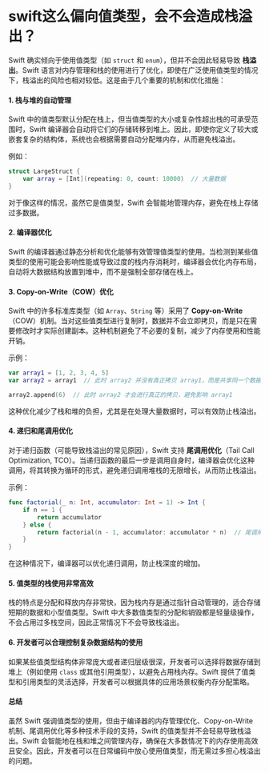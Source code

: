 # swift这么偏向值类型，会不会造成栈溢出？

Swift 确实倾向于使用值类型（如 `struct` 和 `enum`），但并不会因此轻易导致 **栈溢出**。Swift 语言对内存管理和栈的使用进行了优化，即使在广泛使用值类型的情况下，栈溢出的风险也相对较低。这是由于几个重要的机制和优化措施：

#### 1. **栈与堆的自动管理**

Swift 中的值类型默认分配在栈上，但当值类型的大小或复杂性超出栈的可承受范围时，Swift 编译器会自动将它们的存储转移到堆上。因此，即使你定义了较大或嵌套复杂的结构体，系统也会根据需要自动分配堆内存，从而避免栈溢出。

例如：

```swift
struct LargeStruct {
    var array = [Int](repeating: 0, count: 10000)  // 大量数据
}
```

对于像这样的情况，虽然它是值类型，Swift 会智能地管理内存，避免在栈上存储过多数据。

#### 2. **编译器优化**

Swift 的编译器通过静态分析和优化能够有效管理值类型的使用。当检测到某些值类型的使用可能会影响性能或导致过度的栈内存消耗时，编译器会优化内存布局，自动将大数据结构放置到堆中，而不是强制全部存储在栈上。

#### 3. **Copy-on-Write（COW）优化**

Swift 中的许多标准库类型（如 `Array`、`String` 等）采用了 **Copy-on-Write**（COW）机制。当对这些值类型进行复制时，数据并不会立即拷贝，而是只在需要修改时才实际创建副本。这种机制避免了不必要的复制，减少了内存使用和性能开销。

示例：

```swift
var array1 = [1, 2, 3, 4, 5]
var array2 = array1  // 此时 array2 并没有真正拷贝 array1，而是共享同一个数据

array2.append(6)  // 此时 array2 才会进行真正的拷贝，避免影响 array1
```

这种优化减少了栈和堆的负担，尤其是在处理大量数据时，可以有效防止栈溢出。

#### 4. **递归和尾调用优化**

对于递归函数（可能导致栈溢出的常见原因），Swift 支持 **尾调用优化**（Tail Call Optimization, TCO）。当递归函数的最后一步是调用自身时，编译器会优化这种调用，将其转换为循环的形式，避免递归调用堆栈的无限增长，从而防止栈溢出。

示例：

```swift
func factorial(_ n: Int, accumulator: Int = 1) -> Int {
    if n == 1 {
        return accumulator
    } else {
        return factorial(n - 1, accumulator: accumulator * n)  // 尾调用优化
    }
}
```

在这种情况下，编译器可以优化递归调用，防止栈深度的增加。

#### 5. **值类型的栈使用非常高效**

栈的特点是分配和释放内存非常快，因为栈内存是通过指针自动管理的，适合存储短期的数据和小型值类型。Swift 中大多数值类型的分配和销毁都是轻量级操作，不会占用过多栈空间，因此正常情况下不会导致栈溢出。

#### 6. **开发者可以合理控制复杂数据结构的使用**

如果某些值类型结构体非常庞大或者递归层级很深，开发者可以选择将数据存储到堆上（例如使用 `class` 或其他引用类型），以避免占用栈内存。Swift 提供了值类型和引用类型的灵活选择，开发者可以根据具体的应用场景权衡内存分配策略。

#### 总结

虽然 Swift 强调值类型的使用，但由于编译器的内存管理优化、Copy-on-Write 机制、尾调用优化等多种技术手段的支持，Swift 的值类型并不会轻易导致栈溢出。Swift 会智能地在栈和堆之间管理内存，确保在大多数情况下的内存使用高效且安全。因此，开发者可以在日常编码中放心使用值类型，而无需过多担心栈溢出的问题。
